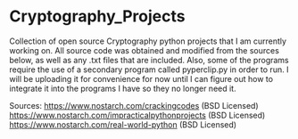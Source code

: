 # Cryptography_Projects

Collection of open source Cryptography python projects that I am currently working on. All source code was
obtained and modified from the sources below, as well as any .txt files that are included. Also, some of the 
programs require the use of a secondary program called pyperclip.py in order to run. I will be uploading it
for convenience for now until I can figure out how to integrate it into the programs I have so they no longer
need it.



Sources:
https://www.nostarch.com/crackingcodes (BSD Licensed)
https://www.nostarch.com/impracticalpythonprojects (BSD Licensed)
https://www.nostarch.com/real-world-python (BSD Licensed)
